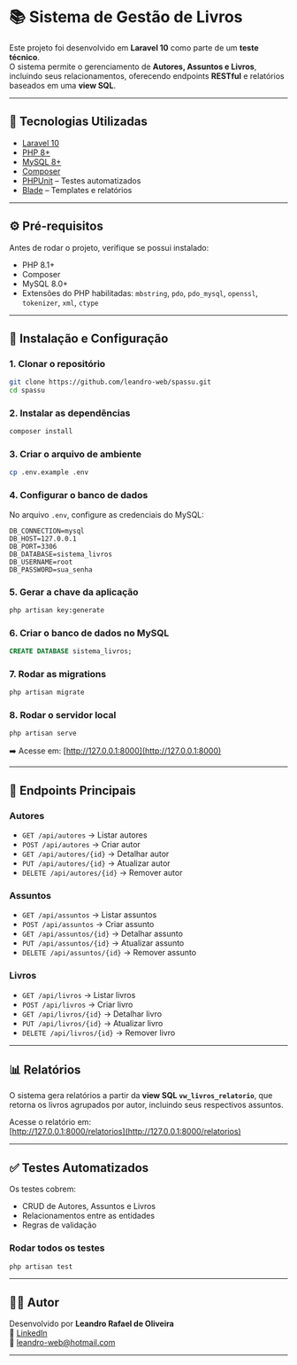 # 📚 Sistema de Gestão de Livros

Este projeto foi desenvolvido em **Laravel 10** como parte de um **teste técnico**.  
O sistema permite o gerenciamento de **Autores, Assuntos e Livros**, incluindo seus relacionamentos, oferecendo endpoints **RESTful** e relatórios baseados em uma **view SQL**.

---

## 🚀 Tecnologias Utilizadas

-   [Laravel 10](https://laravel.com)
-   [PHP 8+](https://www.php.net/)
-   [MySQL 8+](https://www.mysql.com/)
-   [Composer](https://getcomposer.org/)
-   [PHPUnit](https://phpunit.de/) – Testes automatizados
-   [Blade](https://laravel.com/docs/10.x/blade) – Templates e relatórios

---

## ⚙️ Pré-requisitos

Antes de rodar o projeto, verifique se possui instalado:

-   PHP 8.1+
-   Composer
-   MySQL 8.0+
-   Extensões do PHP habilitadas: `mbstring`, `pdo`, `pdo_mysql`, `openssl`, `tokenizer`, `xml`, `ctype`

---

## 🔧 Instalação e Configuração

### 1. Clonar o repositório

```bash
git clone https://github.com/leandro-web/spassu.git
cd spassu
```

### 2. Instalar as dependências

```bash
composer install
```

### 3. Criar o arquivo de ambiente

```bash
cp .env.example .env
```

### 4. Configurar o banco de dados

No arquivo `.env`, configure as credenciais do MySQL:

```env
DB_CONNECTION=mysql
DB_HOST=127.0.0.1
DB_PORT=3306
DB_DATABASE=sistema_livros
DB_USERNAME=root
DB_PASSWORD=sua_senha
```

### 5. Gerar a chave da aplicação

```bash
php artisan key:generate
```

### 6. Criar o banco de dados no MySQL

```sql
CREATE DATABASE sistema_livros;
```

### 7. Rodar as migrations

```bash
php artisan migrate
```

### 8. Rodar o servidor local

```bash
php artisan serve
```

➡️ Acesse em: [http://127.0.0.1:8000](http://127.0.0.1:8000)

---

## 📌 Endpoints Principais

### Autores

-   `GET /api/autores` → Listar autores
-   `POST /api/autores` → Criar autor
-   `GET /api/autores/{id}` → Detalhar autor
-   `PUT /api/autores/{id}` → Atualizar autor
-   `DELETE /api/autores/{id}` → Remover autor

### Assuntos

-   `GET /api/assuntos` → Listar assuntos
-   `POST /api/assuntos` → Criar assunto
-   `GET /api/assuntos/{id}` → Detalhar assunto
-   `PUT /api/assuntos/{id}` → Atualizar assunto
-   `DELETE /api/assuntos/{id}` → Remover assunto

### Livros

-   `GET /api/livros` → Listar livros
-   `POST /api/livros` → Criar livro
-   `GET /api/livros/{id}` → Detalhar livro
-   `PUT /api/livros/{id}` → Atualizar livro
-   `DELETE /api/livros/{id}` → Remover livro

---

## 📊 Relatórios

O sistema gera relatórios a partir da **view SQL `vw_livros_relatorio`**, que retorna os livros agrupados por autor, incluindo seus respectivos assuntos.

Acesse o relatório em:  
[http://127.0.0.1:8000/relatorios](http://127.0.0.1:8000/relatorios)

---

## ✅ Testes Automatizados

Os testes cobrem:

-   CRUD de Autores, Assuntos e Livros
-   Relacionamentos entre as entidades
-   Regras de validação

### Rodar todos os testes

```bash
php artisan test
```

---

## 👨‍💻 Autor

Desenvolvido por **Leandro Rafael de Oliveira**  
📎 [LinkedIn](https://www.linkedin.com/in/leandrorafaelo/)  
📧 leandro-web@hotmail.com

---
